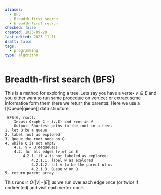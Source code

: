 ```yaml
---
aliases:
  - BFS
  - Breadth-first search
  - breadth-first search
checked: false
created: 2023-09-29
last_edited: 2023-11-11
draft: false
tags:
  - programming
type: algorithm
---
```

# Breadth-first search (BFS)

This is a method for exploring a tree. Lets say you have a vertex $v \in E$ and you either want to run some procedure on vertices or extract some information form them (here we return the parents). Here we use a [[Queue|queue]] data structure.

```pseudocode
 BFS(G, root):
	Input: Graph G = (V,E) and root in V
	Output: Shortest paths to the root in a tree.
1. let Q be a queue
2. label root as explored
3. Queue the root node on Q.
4. while Q is not empty
	4.1. v = Q.dequeue()
	4.2. for all edges (v,w) in E
		4.2.1. if w is not labeled as explored:
			4.2.1.1. label w as explored
			4.2.1.2. set v to be the parent of w.
			4.2.1.3. Queue w on Q.
5. return parent array
```

This runs in $O(\vert V \vert + \vert E \vert)$ as we run over each edge once (or twice if undirected) and visit each vertex once.
